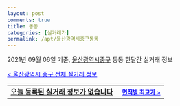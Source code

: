```yaml
---
layout: post
comments: true
title: 동동
categories: [실거래가]
permalink: /apt/울산광역시중구동동
---
```


2021년 09월 06일 기준, <a href="/apt/울산광역시중구">울산광역시중구</a> 동동 한달간 실거래 정보

<a style="color: blue;" href="/apt/울산광역시중구">< 울산광역시 중구 전체 실거래 정보</a>
<!---- start ---->
<table>
  <tr>
    <td colspan="4" style="font-weight: bold;"><a href="/apt/울산광역시중구동동{name_without_space}">오늘 등록된 실거래 정보가 없습니다</a> &nbsp;&nbsp;&nbsp; <a style="color: blue; font-size: smaller;" href="/apt/울산광역시중구동동{name_without_space}">면적별 최고가 ></a></td>
  </tr>
    
</table>
<!---- end ---->
    